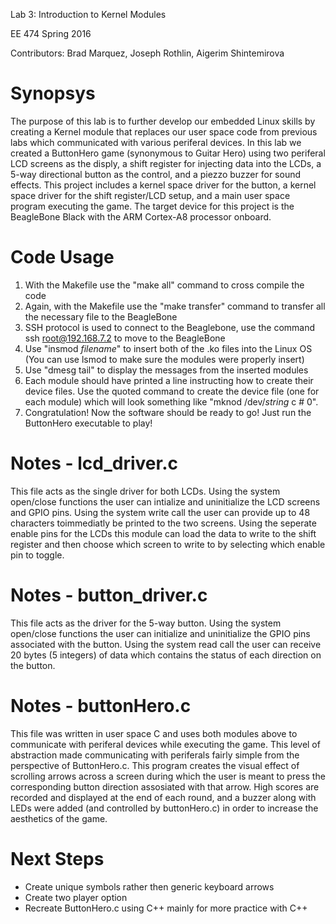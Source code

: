 Lab 3: Introduction to Kernel Modules

EE 474 Spring 2016

Contributors: Brad Marquez, Joseph Rothlin, Aigerim Shintemirova

# Synopsys
The purpose of this lab is to further develop our embedded Linux skills by
creating a Kernel module that replaces our user space code from previous labs
which communicated with various periferal devices. In this lab we
created a ButtonHero game (synonymous to Guitar Hero) using two periferal LCD
screens as the disply, a shift register for injecting data into the LCDs, a
5-way directional button as the control, and a piezzo buzzer for sound effects.
This project includes a kernel space driver for the button, a kernel space
driver for the shift register/LCD setup, and a main user space program
executing the game. The target device for this project is the BeagleBone
Black with the ARM Cortex-A8 processor onboard.

# Code Usage
1. With the Makefile use the "make all" command to cross compile the code
2. Again, with the Makefile use the "make transfer" command to transfer all
   the necessary file to the BeagleBone
3. SSH protocol is used to connect to the Beaglebone, use the command
   ssh root@192.168.7.2 to move to the BeagleBone
4. Use "insmod *filename*" to insert both of the .ko files into the Linux OS
   (You can use lsmod to make sure the modules were properly insert)
5. Use "dmesg tail" to display the messages from the inserted modules
6. Each module should have printed a line instructing how to create their
   device files. Use the quoted command to create the device file (one for
   each module) which will look something like "mknod /dev/*string* c # 0".
7. Congratulation! Now the software should be ready to go! Just run the
   ButtonHero executable to play!
	
# Notes - lcd\_driver.c
This file acts as the single driver for both LCDs. Using the system open/close
functions the user can intialize and uninitialize the LCD screens and GPIO
pins. Using the system write call the user can provide up to 48 characters
toimmediatly be printed to the two screens. Using the seperate enable
pins for the LCDs this module can load the data to write to the shift
register and then choose which screen to write to by selecting which
enable pin to toggle.

# Notes - button\_driver.c
This file acts as the driver for the 5-way button. Using the system open/close
functions the user can initialize and uninitialize the GPIO pins associated
with the button. Using the system read call the user can receive 20 bytes
(5 integers) of data which contains the status of each direction on the button.

# Notes - buttonHero.c
This file was written in user space C and uses both modules above to
communicate with periferal devices while executing the game. This level
of abstraction made communicating with periferals fairly simple from
the perspective of ButtonHero.c. This program creates the visual effect
of scrolling arrows across a screen during which the user is meant to
press the corresponding button direction assosiated with that arrow. High
scores are recorded and displayed at the end of each round, and a buzzer
along with LEDs were added (and controlled by buttonHero.c) in order to
increase the aesthetics of the game.

# Next Steps
- Create unique symbols rather then generic keyboard arrows
- Create two player option
- Recreate ButtonHero.c using C++ mainly for more practice with C++
